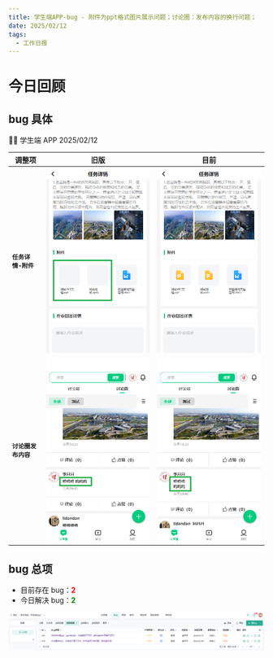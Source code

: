 ```yaml
---
title: 学生端APP-bug - 附件为ppt格式图片展示问题；讨论圈：发布内容的换行问题；
date: 2025/02/12
tags:
  - 工作日报
---
```


# 今日回顾

## bug 具体

👨‍🏫 学生端 APP 2025/02/12

| 调整项               | 旧版                                                              | 目前                                                             |
| -------------------- | ----------------------------------------------------------------- | ---------------------------------------------------------------- |
| **`任务详情-附件`**  | ![旧版](../images/20250212-student-app-taskdetails-style-old.png) | ![目前](../images/20250212-student-app-taskdetails-style-v1.png) |
| **`讨论圈发布内容`** | ![旧版](../images/20250212-student-app-discussion-style-old.png)  | ![目前](../images/20250212-student-app-discussion-style-v1.png)  |

## bug 总项

- 目前存在 bug：<b style="color: red">2</b>
- 今日解决 bug：<b style="color: green">2</b>

![bug](../images/20250212-student-app-bug.png)
